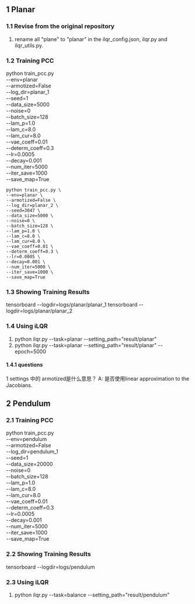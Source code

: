 ## 1 Planar
### 1.1 Revise from the original repository
1. rename all "plane" to "planar" in the ilqr_config.json, ilqr.py and ilqr_utils.py.

### 1.2 Training PCC
python train_pcc.py \
    --env=planar \
    --armotized=False \
    --log_dir=planar_1 \
    --seed=1 \
    --data_size=5000 \
    --noise=0 \
    --batch_size=128 \
    --lam_p=1.0 \
    --lam_c=8.0 \
    --lam_cur=8.0 \
    --vae_coeff=0.01 \
    --determ_coeff=0.3 \
    --lr=0.0005 \
    --decay=0.001 \
    --num_iter=5000 \
    --iter_save=1000 \
    --save_map=True

    python train_pcc.py \
    --env=planar \
    --armotized=False \
    --log_dir=planar_2 \
    --seed=3047 \
    --data_size=5000 \
    --noise=0 \
    --batch_size=128 \
    --lam_p=1.0 \
    --lam_c=8.0 \
    --lam_cur=8.0 \
    --vae_coeff=0.01 \
    --determ_coeff=0.3 \
    --lr=0.0005 \
    --decay=0.001 \
    --num_iter=5000 \
    --iter_save=1000 \
    --save_map=True

### 1.3 Showing Training Results
tensorboard --logdir=logs/planar/planar_1
tensorboard --logdir=logs/planar/planar_2

### 1.4 Using iLQR
1. python ilqr.py --task=planar --setting_path="result/planar"
2. python ilqr.py --task=planar --setting_path="result/planar" --epoch=5000
#### 1.4.1 questions
1   settings 中的 armotized是什么意思？
    A: 是否使用linear approximation to the Jacobians.

## 2 Pendulum
### 2.1 Training PCC
python train_pcc.py \
    --env=pendulum\
    --armotized=False \
    --log_dir=pendulum_1 \
    --seed=1 \
    --data_size=20000 \
    --noise=0 \
    --batch_size=128 \
    --lam_p=1.0 \
    --lam_c=8.0 \
    --lam_cur=8.0 \
    --vae_coeff=0.01 \
    --determ_coeff=0.3 \
    --lr=0.0005 \
    --decay=0.001 \
    --num_iter=5000 \
    --iter_save=1000 \
    --save_map=True

### 2.2 Showing Training Results
tensorboard --logdir=logs/pendulum

### 2.3 Using iLQR
1. python ilqr.py --task=balance --setting_path="result/pendulum"